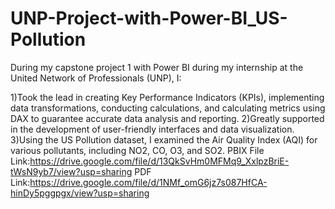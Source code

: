 # UNP-Project-with-Power-BI_US-Pollution

During my capstone project 1 with Power BI during my internship at the United Network of Professionals (UNP), I:

1)Took the lead in creating Key Performance Indicators (KPIs), implementing data transformations, conducting calculations, and calculating metrics using DAX to guarantee accurate data analysis and reporting.
2)Greatly supported in the development of user-friendly interfaces and data visualization.
3)Using the US Pollution dataset, I examined the Air Quality Index (AQI) for various pollutants, including NO2, CO, O3, and SO2.
PBIX File Link:https://drive.google.com/file/d/13QkSvHm0MFMq9_XxlpzBriE-tWsN9yb7/view?usp=sharing
PDF Link:https://drive.google.com/file/d/1NMf_omG6jz7s087HfCA-hinDy5pggpgx/view?usp=sharing
